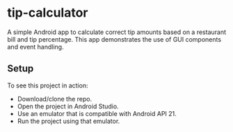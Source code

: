 # tip-calculator
A simple Android app to calculate correct tip amounts based on a restaurant bill and tip percentage. This app demonstrates the use of GUI components and event handling.

## Setup
To see this project in action:
* Download/clone the repo.
* Open the project in Android Studio.
* Use an emulator that is compatible with Android API 21.
* Run the project using that emulator.
